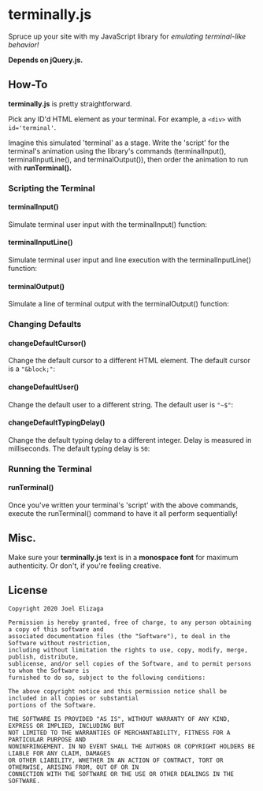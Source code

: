 # terminally.js
Spruce up your site with my JavaScript library for *emulating terminal-like behavior!*

**Depends on jQuery.js.**

## How-To
**terminally.js** is pretty straightforward.

Pick any ID'd HTML element as your terminal. For example, a `<div>` with `id='terminal'`.

Imagine this simulated 'terminal' as a stage. Write the 'script' for the terminal's animation using
the library's commands (terminalInput(), terminalInputLine(), and terminalOutput()), then order the
animation to run with **runTerminal().**

### Scripting the Terminal

#### terminalInput()
Simulate terminal user input with the terminalInput() function:

#### terminalInputLine()
Simulate terminal user input and line execution with the terminalInputLine() function:

#### terminalOutput()
Simulate a line of terminal output with the terminalOutput() function:

### Changing Defaults

#### changeDefaultCursor()
Change the default cursor to a different HTML element. The default cursor is a `"&block;"`:

#### changeDefaultUser()
Change the default user to a different string. The default user is `"~$"`:

#### changeDefaultTypingDelay()
Change the default typing delay to a different integer. Delay is measured in milliseconds. The
default typing delay is `50`:

### Running the Terminal

#### runTerminal()
Once you've written your terminal's 'script' with the above commands, execute the runTerminal()
command to have it all perform sequentially!

## Misc.
Make sure your **terminally.js** text is in a **monospace font** for maximum authenticity. Or don't,
if you're feeling creative.

## License
```
Copyright 2020 Joel Elizaga

Permission is hereby granted, free of charge, to any person obtaining a copy of this software and 
associated documentation files (the "Software"), to deal in the Software without restriction,
including without limitation the rights to use, copy, modify, merge, publish, distribute,
sublicense, and/or sell copies of the Software, and to permit persons to whom the Software is
furnished to do so, subject to the following conditions:

The above copyright notice and this permission notice shall be included in all copies or substantial
portions of the Software.

THE SOFTWARE IS PROVIDED "AS IS", WITHOUT WARRANTY OF ANY KIND, EXPRESS OR IMPLIED, INCLUDING BUT
NOT LIMITED TO THE WARRANTIES OF MERCHANTABILITY, FITNESS FOR A PARTICULAR PURPOSE AND
NONINFRINGEMENT. IN NO EVENT SHALL THE AUTHORS OR COPYRIGHT HOLDERS BE LIABLE FOR ANY CLAIM, DAMAGES
OR OTHER LIABILITY, WHETHER IN AN ACTION OF CONTRACT, TORT OR OTHERWISE, ARISING FROM, OUT OF OR IN
CONNECTION WITH THE SOFTWARE OR THE USE OR OTHER DEALINGS IN THE SOFTWARE.
```